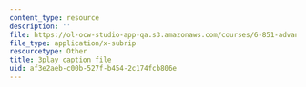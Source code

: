 ```yaml
---
content_type: resource
description: ''
file: https://ol-ocw-studio-app-qa.s3.amazonaws.com/courses/6-851-advanced-data-structures-spring-2012/af3e2aebc00b527fb4542c174fcb806e_3Y2weLDiUWw.vtt
file_type: application/x-subrip
resourcetype: Other
title: 3play caption file
uid: af3e2aeb-c00b-527f-b454-2c174fcb806e
---
```

